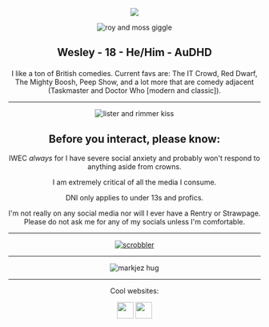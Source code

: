 <div align="center">

<p align="center"><img src="https://komarev.com/ghpvc/?username=cometecti&color=657cc2&style=plastic&label=View+Count!"/></p> 


![roy and moss giggle](https://github.com/user-attachments/assets/53ec6cae-2a69-48a8-9dba-4ac7de971894)



## <p align="center">Wesley - 18 - He/Him - AuDHD</p>

I like a ton of British comedies. Current favs are: The IT Crowd, Red Dwarf, The Mighty Boosh, Peep Show, and a lot more that are comedy adjacent (Taskmaster and Doctor Who \[modern and classic]).

***

![lister and rimmer kiss](https://github.com/user-attachments/assets/45b6454f-e44e-4558-89ee-7cfad99ff38f)


Before you interact, please know:
----
IWEC *always* for I have severe social anxiety and probably won't respond to anything aside from crowns. 

I am extremely critical of all the media I consume.

DNI only applies to under 13s and profics.

I'm not really on any social media nor will I ever have a Rentry or Strawpage. Please do not ask me for any of my socials unless I'm comfortable.

***

[![scrobbler](https://lastfm-recently-played.vercel.app/api?user=licecake&count=2&width=600&loved=true&show_user=header)](https://www.last.fm/user/licecake)

***


![markjez hug](https://github.com/user-attachments/assets/1ca7735d-e693-401a-bc74-91995cb5debd)



***

<p align="center">Cool websites:

<p align="center"><a href="https://smokepowered.com"><img src="http://smokepowered.com/smoke.gif" height="33"/></a> 
<a href="https://epicblazed.com"><img src="http://smokepowered.com/EpicBlazedButton.png" height="33"/></a>

